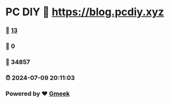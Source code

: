 # PC DIY :link: https://blog.pcdiy.xyz 
### :page_facing_up: [13](https://blog.pcdiy.xyz/tag.html) 
### :speech_balloon: 0 
### :hibiscus: 34857 
### :alarm_clock: 2024-07-09 20:11:03 
### Powered by :heart: [Gmeek](https://github.com/Meekdai/Gmeek)
